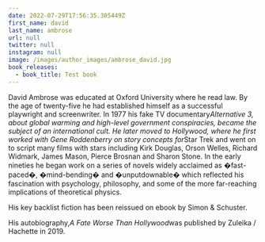```yaml
---
date: 2022-07-29T17:56:35.305449Z
first_name: david
last_name: ambrose
url: null
twitter: null
instagram: null
image: /images/author_images/ambrose_david.jpg
book_releases: 
  - book_title: Test book
---
```

David Ambrose was educated at Oxford University where he read law. By the age of twenty-five he had established himself as a successful playwright and screenwriter. In 1977 his fake TV documentary*Alternative 3, about global warming and high-level government conspiracies, became the subject of an international cult. He later moved to Hollywood, where he first worked with Gene Roddenberry on story concepts for*Star Trek and went on to script many films with stars including Kirk Douglas, Orson Welles, Richard Widmark, James Mason, Pierce Brosnan and Sharon Stone. In the early nineties he began work on a series of novels widely acclaimed as �fast-paced�, �mind-bending� and �unputdownable� which reflected his fascination with psychology, philosophy, and some of the more far-reaching implications of theoretical physics. 

His key backlist fiction has been reissued on ebook by Simon & Schuster.

His autobiography,*A Fate Worse Than Hollywood*was published by Zuleika / Hachette in 2019.